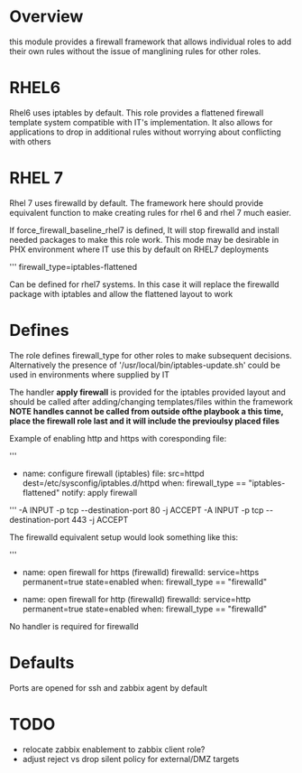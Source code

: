 Overview
========

this module provides a firewall framework that allows individual roles to add their own rules without the issue of manglining rules for other roles.

RHEL6
=====
Rhel6 uses iptables by default.  This role provides a flattened firewall template system compatible with IT's implementation.  It also allows for applications to drop in additional rules without worrying about conflicting with others


RHEL 7
======
Rhel 7 uses firewalld by default.  The framework here should provide equivalent function to make creating rules for rhel 6 and rhel 7 much easier.

If force_firewall_baseline_rhel7 is defined, It will stop firewalld and install needed packages to make this role work.  This mode may be desirable in PHX environment where IT use this by default on RHEL7 deployments

'''
firewall_type=iptables-flattened 

Can be defined for rhel7 systems.  In this case it will replace the firewalld package with iptables and allow the flattened layout to work


Defines
=======
The role defines firewall_type for other roles to make subsequent decisions.  Alternatively the presence of '/usr/local/bin/iptables-update.sh' could be used in environments where supplied by IT

The handler **apply firewall** is provided for the iptables provided layout and should be called after adding/changing templates/files within the framework **NOTE handles cannot be called from outside ofthe playbook a this time, place the firewall role last and it will include the previoulsy placed files**

Example of enabling http and https with coresponding file:

'''
- name: configure firewall (iptables)
  file: src=httpd dest=/etc/sysconfig/iptables.d/httpd 
  when: firewall_type == "iptables-flattened"
  notify: apply firewall

'''
-A INPUT -p tcp --destination-port 80 -j ACCEPT
-A INPUT -p tcp --destination-port 443 -j ACCEPT



The firewalld equivalent setup would look something like this:

'''
- name: open firewall for https (firewalld)
  firewalld: service=https permanent=true state=enabled
  when: firewall_type == "firewalld"
  
- name: open firewall for http (firewalld)
  firewalld: service=http permanent=true state=enabled
  when: firewall_type == "firewalld"


No handler is required for firewalld


Defaults
========
Ports are opened for ssh and zabbix agent by default


TODO
====
- relocate zabbix enablement to zabbix client role?
- adjust reject vs drop silent policy for external/DMZ targets
